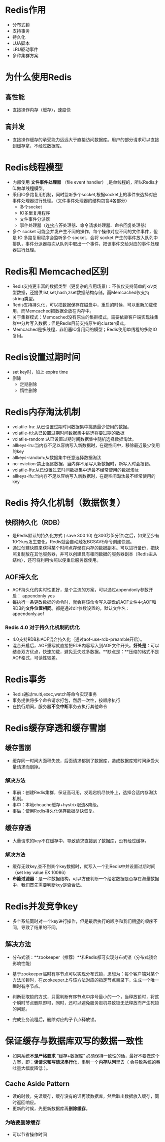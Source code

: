 # Redis作用

- 分布式锁
- 支持事务
- 持久化
- LUA脚本
- LRU驱动事件
- 多种集群方案



# 为什么使用Redis

## 高性能

- 直接操作内存（缓存），速度快

## 高并发

- 直接操作缓存的承受能力远远大于直接访问数据库。用户的部分请求可以直接到缓存拿，不经过数据库。

# Redis线程模型

- 内部使用 **文件事件处理器** （file event handler） ,是单线程的，所以Redis才叫做单线程模型。
- 采用IO多路复用机制，同时监听多个socket,根据socket上的事件来选择对应事件处理器进行处理。（文件事件处理器的结构包含4各部分）
  - 多个socket
  - IO多里复用程序
  - 文件事件分派器
  - 事件处理器（连接应答处理器、命令请求处理器、命令回复处理器）
-  多个 socket 可能会并发产生不同的操作，每个操作对应不同的文件事件，但是 IO 多路复用程序会监听多个 socket，会将 socket 产生的事件放入队列中排队，事件分派器每次从队列中取出一个事件，把该事件交给对应的事件处理器进行处理。 

# Redis和 Memcached区别

- Redis支持更丰富的数据类型（更复杂的应用场景）：不仅仅支持简单的k/v类型数据，还提供list,set,hash,zset数据结构存储。而Memcached仅支持string类型。
- Redis支持持久化，可以把数据保存在磁盘中，重启的时候，可以重新加载使用，而Memcached把数据全放在内存中。
- 关于集群模式：Memcached没有原生的集群模式，需要依靠客户端实现往集群中分片写入数据；但是Redis目前支持原生的cluster模式。
- Memcached是多线程，非阻塞IO复用网络模型；Redis使用单线程的多路IO复用。

# Redis设置过期时间

- set key时，加上 expire time
- 删除
  - 定期删除
  - 惰性删除

# Redis内存淘汰机制

- volatile-lru: 从已设置过期时间数据集中挑选最少使用的数据。
- volatile-ttl:从已设置过期时间数据集中挑选将要过期的数据
- volatile-random:从已设置过期时间数据集中随机选择数据淘汰。
- allkeys-lru:当内存不足以容纳写入新数据时，在键空间中，移除最近最少使用的key
- allkeys-random:从数据集中任意选择数据淘汰
- no-eviction:禁止驱逐数据，当内存不足写入新数据时，新写入时会报错。
- volatile-lfu:从已设置过去时间数据集中选最不经常使用的数据淘汰
- allkeys-lfu:当内存不足以容纳写入新数据时，在键空间淘汰最不经常使用的key

# Redis 持久化机制（数据恢复）

## 快照持久化（RDB）

- 是Redis默认的持久化方式    ( save 300 10) 在300秒(5分钟)之后，如果至少有10个key发生变化，Redis就会自动触发BGSAVE命令创建快照。 
- 通过创建快照来获得某个时间点存储在内存的数据副本。可以进行备份，把快照复制放在其他服务器，并可以创建具有相同数据的服务器副本（Redis主从结构），还可将利用快照以便重启服务器使用。

## AOF持久化

- AOF持久化的实时性更好，是个主流的方案，可以通过appendonly参数开启： appendonly yes
- 每执行一条更改数据的命令时，就会将该命令写入硬盘的AOF文件中;AOF和RDB的**文件位置相同**。都是通过dir参数设置的，默认文件名：appendonly.aof

###  **Redis 4.0 对于持久化机制的优化** 

- 4.0支持RDB和AOF混合持久化（通过aof-use-rdb-preamble开启）。
- 混合开启后，AOF重写就直接把RDB内容写入到AOF文件开头。**好处是**：可以结合双方优点，快速加载，避免丢失过多数据。**缺点是：**压缩的格式不是AOF格式，可读性较差。

# Redis事务

- Redis通过multi,exec,watch等命令实现事务
- 事务提供将多个命令请求打包，然后一次性，按顺序执行
- 在执行期间，服务器**不会中断**事务去执行其他命令

# Redis缓存穿透和缓存雪崩

## 缓存雪崩

- 缓存同一时间大面积失效，后面请求都到了数据库，造成数据库短时间承受大量请求而崩掉。

### 解决方法

- 事前：创建Redis集群，保证高可用，发现宕机尽快补上，选择合适内存淘汰机制。
- 事中：本地ehcache缓存+hystrix限流&降级。
- 事后：使用Redis持久化保存数据尽快恢复。

## 缓存穿透

- 大量请求的key不在缓存中，导致请求直接到了数据库，没有经过缓存。

### 解决方法

- 缓存无效key,查不到某个key数据时，就写入一个到Redis中并设置过期时间（set key value EX 10086）
- **布隆过滤器**：是一种数据结构，可以方便判断一个给定数据是否存在海量数据中，我们首先需要判断key是否合法。

# Redis并发竞争key

- 多个系统同时对一个key进行操作，但是最后执行的顺序和我们期望的顺序不同，导致了结果的不同。

## 解决方法

- 分布式锁：**zookeeper（推荐）**和Redis都可实现分布式锁（分布式锁会影响性能）

- 基于zookeeper临时有序节点可以实现分布式锁，思想为：每个客户端对某个方法加锁时，在zookeeper上与该方法对应的指定节点目录下，生成一个唯一瞬时有序节点。
- 判断获取锁的方式，只需判断有序节点中序号最小的一个，当释放锁时，将这个瞬时节点删除即可，同时，还可以避免服务宕机导致锁无法释放而产生死锁的问题。
- 完成业务流程后，删除对应的子节点释放锁。

# 保证缓存与数据库双写的数据一致性

-  如果系统**不是严格要求** “缓存+数据库” 必须保持一致性的话，最好不要做这个方案，即：**读请求和写请求串行化**，串到一个**内存队列**里去（ 会导致系统的吞吐量大幅度降低 ）。 

## Cache Aside Pattern

- 读的时候，先读缓存，缓存没有的话再读数据库，然后取出数据放入缓存，同时返回响应。
- 更新的时候，先更新数据库再**删除缓存**。

### 为啥要删除缓存

- 可以节省操作时间

